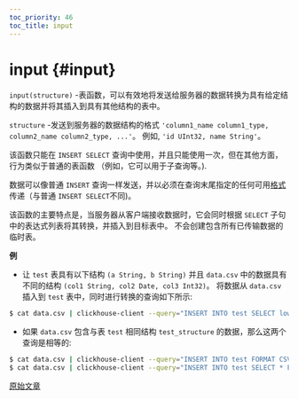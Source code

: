 ```yaml
---
toc_priority: 46
toc_title: input
---
```


# input {#input}

`input(structure)` -表函数，可以有效地将发送给服务器的数据转换为具有给定结构的数据并将其插入到具有其他结构的表中。

`structure` -发送到服务器的数据结构的格式 `'column1_name column1_type, column2_name column2_type, ...'`。
例如, `'id UInt32, name String'`。

该函数只能在 `INSERT SELECT` 查询中使用，并且只能使用一次，但在其他方面，行为类似于普通的表函数
（例如，它可以用于子查询等。).

数据可以像普通 `INSERT` 查询一样发送，并以必须在查询末尾指定的任何可用[格式](../../interfaces/formats.md#formats)
传递（与普通 `INSERT SELECT`不同)。

该函数的主要特点是，当服务器从客户端接收数据时，它会同时根据 `SELECT` 子句中的表达式列表将其转换，并插入到目标表中。 
不会创建包含所有已传输数据的临时表。

**例**

-   让 `test` 表具有以下结构 `(a String, b String)`
    并且 `data.csv` 中的数据具有不同的结构 `(col1 String, col2 Date, col3 Int32)`。
    将数据从 `data.csv` 插入到 `test` 表中，同时进行转换的查询如下所示:

<!-- -->

``` bash
$ cat data.csv | clickhouse-client --query="INSERT INTO test SELECT lower(col1), col3 * col3 FROM input('col1 String, col2 Date, col3 Int32') FORMAT CSV";
```

-   如果 `data.csv` 包含与表 `test` 相同结构 `test_structure` 的数据，那么这两个查询是相等的:

<!-- -->

``` bash
$ cat data.csv | clickhouse-client --query="INSERT INTO test FORMAT CSV"
$ cat data.csv | clickhouse-client --query="INSERT INTO test SELECT * FROM input('test_structure') FORMAT CSV"
```

[原始文章](https://clickhouse.tech/docs/en/query_language/table_functions/input/) <!--hide-->
